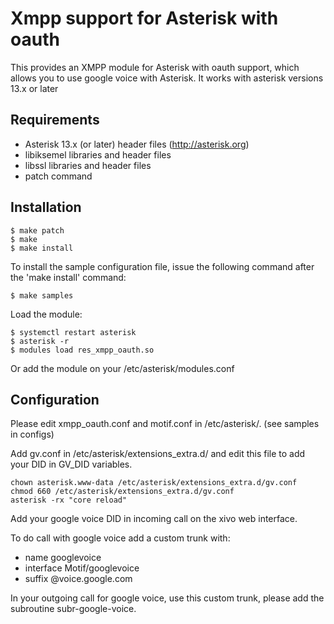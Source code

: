 Xmpp support for Asterisk with oauth
====================================

This provides an XMPP module for Asterisk with oauth support, which allows you to use
google voice with Asterisk.
It works with asterisk versions 13.x or later

Requirements
------------
- Asterisk 13.x (or later) header files (http://asterisk.org)
- libiksemel libraries and header files
- libssl libraries and header files
- patch command

Installation
------------

    $ make patch
    $ make
    $ make install

To install the sample configuration file, issue the following command after
the 'make install' command:

    $ make samples

Load the module:

    $ systemctl restart asterisk
    $ asterisk -r
    $ modules load res_xmpp_oauth.so

Or add the module on your /etc/asterisk/modules.conf

Configuration
-------------

Please edit xmpp_oauth.conf and motif.conf in /etc/asterisk/. (see samples in configs)

Add gv.conf in /etc/asterisk/extensions_extra.d/ and edit this file to add your DID in GV_DID variables.

    chown asterisk.www-data /etc/asterisk/extensions_extra.d/gv.conf
    chmod 660 /etc/asterisk/extensions_extra.d/gv.conf
    asterisk -rx "core reload"

Add your google voice DID in incoming call on the xivo web interface.

To do call with google voice add a custom trunk with:

 * name googlevoice
 * interface Motif/googlevoice
 * suffix @voice.google.com

In your outgoing call for google voice, use this custom trunk, please add the subroutine subr-google-voice.
